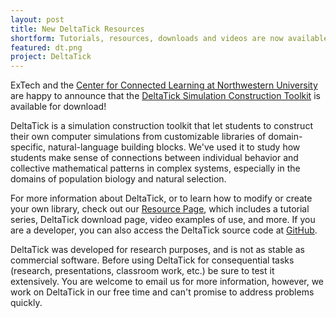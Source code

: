 ```yaml
---
layout: post
title: New DeltaTick Resources
shortform: Tutorials, resources, downloads and videos are now available for the DeltaTick simulation toolkit. Learn more...
featured: dt.png
project: DeltaTick
---
```

ExTech and the [Center for Connected Learning at Northwestern University](http://ccl.northwestern.edu) are happy to announce that the [DeltaTick Simulation Construction Toolkit](http://ccl.northwestern.edu/deltatick) is available for download! 

DeltaTick is a simulation construction toolkit that let students to construct their own computer simulations from customizable libraries of domain-specific, natural-language building blocks. We've used it to study how students make sense of connections between individual behavior and collective mathematical patterns in complex systems, especially in the domains of population biology and natural selection. 

For more information about DeltaTick, or to learn how to modify or create your own library, check out our [Resource Page](http://bit.ly/MvI511), which includes a tutorial series, DeltaTick download page, video examples of use, and more. If you are a developer, you can also access the DeltaTick source code at [GitHub](http://http://bit.ly/DT_github).

DeltaTick was developed for research purposes, and is not as stable as commercial software. Before using DeltaTick for consequential tasks (research, presentations, classroom work, etc.) be sure to test it extensively. You are welcome to email us for more information, however, we work on DeltaTick in our free time and can't promise to address problems quickly.